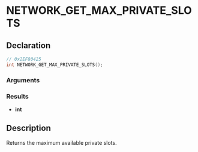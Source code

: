 # NETWORK_GET_MAX_PRIVATE_SLOTS

## Declaration
```cpp
// 0x2EF80425
int NETWORK_GET_MAX_PRIVATE_SLOTS();
```

### Arguments

### Results
- **int**

## Description
Returns the maximum available private slots.